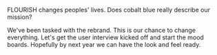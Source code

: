 FLOURISH changes peoples' lives. Does cobalt blue really describe our mission? 

We've been tasked with the rebrand. This is our chance to change everything. Let's get the user interview kicked off and start the mood boards. Hopefully by next year we can have the look and feel ready. 

